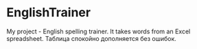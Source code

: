 # EnglishTrainer
My project - English spelling trainer. It takes words from an Excel spreadsheet.
Таблица спокойно дополняется без ошибок.